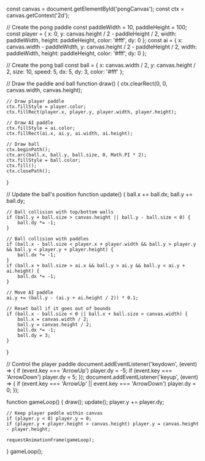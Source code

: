 const canvas = document.getElementById('pongCanvas');
const ctx = canvas.getContext('2d');

// Create the pong paddle
const paddleWidth = 10, paddleHeight = 100;
const player = { x: 0, y: canvas.height / 2 - paddleHeight / 2, width: paddleWidth, height: paddleHeight, color: '#fff', dy: 0 };
const ai = { x: canvas.width - paddleWidth, y: canvas.height / 2 - paddleHeight / 2, width: paddleWidth, height: paddleHeight, color: '#fff', dy: 0 };

// Create the pong ball
const ball = { x: canvas.width / 2, y: canvas.height / 2, size: 10, speed: 5, dx: 5, dy: 3, color: '#fff' };

// Draw the paddle and ball
function draw() {
    ctx.clearRect(0, 0, canvas.width, canvas.height);
    
    // Draw player paddle
    ctx.fillStyle = player.color;
    ctx.fillRect(player.x, player.y, player.width, player.height);
    
    // Draw AI paddle
    ctx.fillStyle = ai.color;
    ctx.fillRect(ai.x, ai.y, ai.width, ai.height);
    
    // Draw ball
    ctx.beginPath();
    ctx.arc(ball.x, ball.y, ball.size, 0, Math.PI * 2);
    ctx.fillStyle = ball.color;
    ctx.fill();
    ctx.closePath();
}

// Update the ball's position
function update() {
    ball.x += ball.dx;
    ball.y += ball.dy;

    // Ball collision with top/bottom walls
    if (ball.y + ball.size > canvas.height || ball.y - ball.size < 0) {
        ball.dy *= -1;
    }

    // Ball collision with paddles
    if (ball.x - ball.size < player.x + player.width && ball.y > player.y && ball.y < player.y + player.height) {
        ball.dx *= -1;
    }
    if (ball.x + ball.size > ai.x && ball.y > ai.y && ball.y < ai.y + ai.height) {
        ball.dx *= -1;
    }

    // Move AI paddle
    ai.y += (ball.y - (ai.y + ai.height / 2)) * 0.1;

    // Reset ball if it goes out of bounds
    if (ball.x - ball.size < 0 || ball.x + ball.size > canvas.width) {
        ball.x = canvas.width / 2;
        ball.y = canvas.height / 2;
        ball.dx *= -1;
        ball.dy = 3;
    }
}

// Control the player paddle
document.addEventListener('keydown', (event) => {
    if (event.key === 'ArrowUp') player.dy = -5;
    if (event.key === 'ArrowDown') player.dy = 5;
});
document.addEventListener('keyup', (event) => {
    if (event.key === 'ArrowUp' || event.key === 'ArrowDown') player.dy = 0;
});

function gameLoop() {
    draw();
    update();
    player.y += player.dy;

    // Keep player paddle within canvas
    if (player.y < 0) player.y = 0;
    if (player.y + player.height > canvas.height) player.y = canvas.height - player.height;

    requestAnimationFrame(gameLoop);
}
gameLoop();
